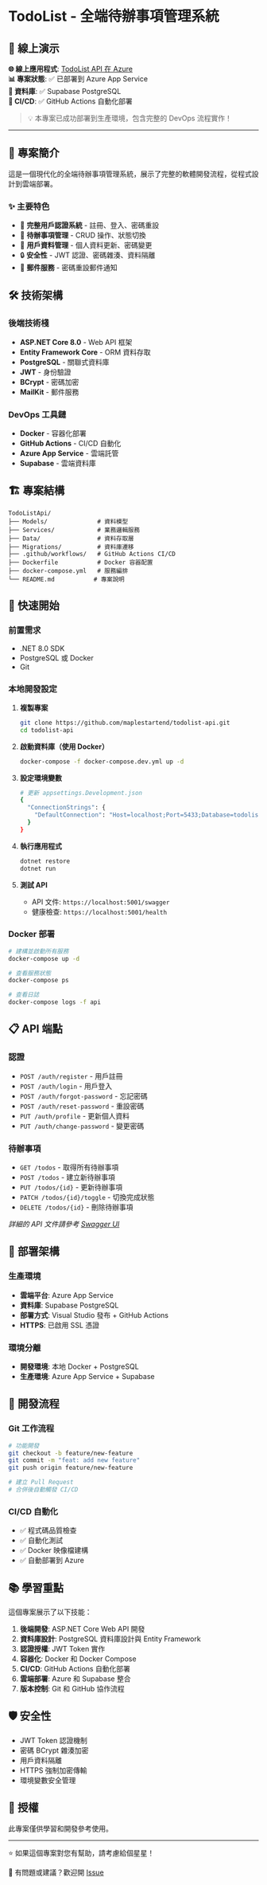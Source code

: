 # TodoList - 全端待辦事項管理系統

## 🚀 線上演示

**🌐 線上應用程式**: [TodoList API 在 Azure](https://todolistapi-d3gzb9dkcvfshncn.eastasia-01.azurewebsites.net/)  
**📊 專案狀態**: ✅ 已部署到 Azure App Service  
**💾 資料庫**: ✅ Supabase PostgreSQL  
**🔄 CI/CD**: ✅ GitHub Actions 自動化部署

> 💡 本專案已成功部署到生產環境，包含完整的 DevOps 流程實作！

---

## 📖 專案簡介

這是一個現代化的全端待辦事項管理系統，展示了完整的軟體開發流程，從程式設計到雲端部署。

### ✨ 主要特色

- 🔐 **完整用戶認證系統** - 註冊、登入、密碼重設
- 📝 **待辦事項管理** - CRUD 操作、狀態切換
- 👤 **用戶資料管理** - 個人資料更新、密碼變更
- 🔒 **安全性** - JWT 認證、密碼雜湊、資料隔離
- 📧 **郵件服務** - 密碼重設郵件通知

## 🛠️ 技術架構

### 後端技術棧

- **ASP.NET Core 8.0** - Web API 框架
- **Entity Framework Core** - ORM 資料存取
- **PostgreSQL** - 關聯式資料庫
- **JWT** - 身份驗證
- **BCrypt** - 密碼加密
- **MailKit** - 郵件服務

### DevOps 工具鏈

- **Docker** - 容器化部署
- **GitHub Actions** - CI/CD 自動化
- **Azure App Service** - 雲端託管
- **Supabase** - 雲端資料庫

## 🏗️ 專案結構

```
TodoListApi/
├── Models/              # 資料模型
├── Services/            # 業務邏輯服務
├── Data/                # 資料存取層
├── Migrations/          # 資料庫遷移
├── .github/workflows/   # GitHub Actions CI/CD
├── Dockerfile           # Docker 容器配置
├── docker-compose.yml   # 服務編排
└── README.md           # 專案說明
```

## 🚀 快速開始

### 前置需求

- .NET 8.0 SDK
- PostgreSQL 或 Docker
- Git

### 本地開發設定

1. **複製專案**

   ```bash
   git clone https://github.com/maplestartend/todolist-api.git
   cd todolist-api
   ```

2. **啟動資料庫（使用 Docker）**

   ```bash
   docker-compose -f docker-compose.dev.yml up -d
   ```

3. **設定環境變數**

   ```bash
   # 更新 appsettings.Development.json
   {
     "ConnectionStrings": {
       "DefaultConnection": "Host=localhost;Port=5433;Database=todolist_dev;Username=postgres;Password=dev123"
     }
   }
   ```

4. **執行應用程式**

   ```bash
   dotnet restore
   dotnet run
   ```

5. **測試 API**
   - API 文件: `https://localhost:5001/swagger`
   - 健康檢查: `https://localhost:5001/health`

### Docker 部署

```bash
# 建構並啟動所有服務
docker-compose up -d

# 查看服務狀態
docker-compose ps

# 查看日誌
docker-compose logs -f api
```

## 📋 API 端點

### 認證

- `POST /auth/register` - 用戶註冊
- `POST /auth/login` - 用戶登入
- `POST /auth/forgot-password` - 忘記密碼
- `POST /auth/reset-password` - 重設密碼
- `PUT /auth/profile` - 更新個人資料
- `PUT /auth/change-password` - 變更密碼

### 待辦事項

- `GET /todos` - 取得所有待辦事項
- `POST /todos` - 建立新待辦事項
- `PUT /todos/{id}` - 更新待辦事項
- `PATCH /todos/{id}/toggle` - 切換完成狀態
- `DELETE /todos/{id}` - 刪除待辦事項

_詳細的 API 文件請參考 [Swagger UI](https://todolistapi-d3gzb9dkcvfshncn.eastasia-01.azurewebsites.net/swagger)_

## 🔧 部署架構

### 生產環境

- **雲端平台**: Azure App Service
- **資料庫**: Supabase PostgreSQL
- **部署方式**: Visual Studio 發布 + GitHub Actions
- **HTTPS**: 已啟用 SSL 憑證

### 環境分離

- **開發環境**: 本地 Docker + PostgreSQL
- **生產環境**: Azure App Service + Supabase

## 🤝 開發流程

### Git 工作流程

```bash
# 功能開發
git checkout -b feature/new-feature
git commit -m "feat: add new feature"
git push origin feature/new-feature

# 建立 Pull Request
# 合併後自動觸發 CI/CD
```

### CI/CD 自動化

- ✅ 程式碼品質檢查
- ✅ 自動化測試
- ✅ Docker 映像檔建構
- ✅ 自動部署到 Azure

## 📚 學習重點

這個專案展示了以下技能：

1. **後端開發**: ASP.NET Core Web API 開發
2. **資料庫設計**: PostgreSQL 資料庫設計與 Entity Framework
3. **認證授權**: JWT Token 實作
4. **容器化**: Docker 和 Docker Compose
5. **CI/CD**: GitHub Actions 自動化部署
6. **雲端部署**: Azure 和 Supabase 整合
7. **版本控制**: Git 和 GitHub 協作流程

## 🛡️ 安全性

- JWT Token 認證機制
- 密碼 BCrypt 雜湊加密
- 用戶資料隔離
- HTTPS 強制加密傳輸
- 環境變數安全管理

## 📄 授權

此專案僅供學習和開發參考使用。

---

⭐ 如果這個專案對您有幫助，請考慮給個星星！

📧 有問題或建議？歡迎開 [Issue](https://github.com/maplestartend/todolist-api/issues)
